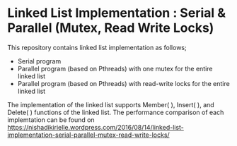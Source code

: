 # Linked List Implementation : Serial & Parallel (Mutex, Read Write Locks)

This repository contains linked list implementation as follows; 
  - Serial program
  - Parallel program (based on Pthreads) with one mutex for the entire linked list
  - Parallel program (based on Pthreads) with read-write locks for the entire linked list

The implementation of the linked list supports Member( ), Insert( ), and Delete( ) functions of the linked list. The performance comparison of each implemtation can be found on https://nishadikirielle.wordpress.com/2016/08/14/linked-list-implementation-serial-parallel-mutex-read-write-locks/
